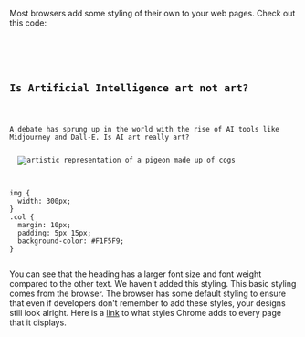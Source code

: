Most browsers add some styling of their own
to your web pages. Check out this code:

<codeblock language="css" type="lesson">
<code>
<panel language="html">
<section>
  <h2>Is Artificial Intelligence art not art?</h2>
  <p>A debate has sprung up in the world with the rise of AI tools like Midjourney and Dall-E. Is AI art really art?</p>
  <img src = "https://upload.wikimedia.org/wikipedia/commons/thumb/a/a9/A_mechanical_dove_8274822e-52fe-40fa-ac4d-f3cde5a332ae.png/900px-A_mechanical_dove_8274822e-52fe-40fa-ac4d-f3cde5a332ae.png" alt="artistic representation of a pigeon made up of cogs">
</section>
</panel>
<panel language="css">
img {
  width: 300px;
}
.col {
  margin: 10px;
  padding: 5px 15px;
  background-color: #F1F5F9;
}
</panel>
</code>
</codeblock>

You can see that the heading has a larger
font size and font weight compared to
the other text. We haven't added this
styling. This basic styling comes from
the browser. The browser has some default styling
to ensure that even if developers don't
remember to add these styles, your designs
still look alright. Here is a [link](https://chromium.googlesource.com/chromium/blink/+/master/Source/core/css/html.css) to what
styles Chrome adds to every page that it
displays.
